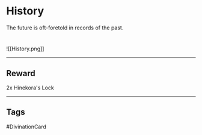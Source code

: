 # History
The future is oft-foretold
in records of the past.
# 
![[History.png]]

---
## Reward
2x Hinekora's Lock

---
## Tags
#DivinationCard